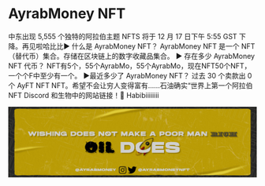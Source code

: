 # AyrabMoney NFT

中东出现 5,555 个独特的阿拉伯主题 NFTS 将于 12 月 17 日下午 5:55 GST 下降。再见啦哈比比▶ 什么是 AyrabMoney NFT？
AyrabMoney NFT 是一个 NFT（替代币）集合。存储在区块链上的数字收藏品集合。
▶ 存在多少 AyrabMoney NFT 代币？
NFT有5个，55个AyrabMo，55个AyrabMo，现在NFT50个NFT，一个个F中至少有一个。
▶最近多少了 AyrabMoney NFT？
过去 30 个卖款出 0 个 AyFT NFT NFT。希望不会让穷人变得富有......石油确实“世界上第一个阿拉伯 NFT Discord 和生物中的网站链接！👀 Habibiiiiiiii

![nft](unnamed.png)
